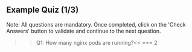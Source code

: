 ## Example Quiz (1/3)

Note: All questions are mandatory. Once completed, click on the 'Check Answers' button to validate and continue to the next question.

>>Q1: How many nginx pods are running?<< 
=== 2

